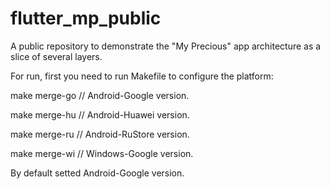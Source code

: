 # flutter_mp_public
A public repository to demonstrate the "My Precious" app architecture as a slice of several layers.

For run, first you need to run Makefile to configure the platform:

make merge-go // Android-Google version.

make merge-hu // Android-Huawei version.

make merge-ru // Android-RuStore version.

make merge-wi // Windows-Google version.

By default setted Android-Google version.
